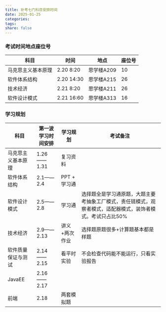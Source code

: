 ```yaml
---
title: 补考七门科目安排时间
date: 2025-01-25
categories: 
tags: 
share: false
---
```

### 考试时间地点座位号

| 科目        | 时间         | 地点      | 座位号 |
| --------- | ---------- | ------- | --- |
| 马克思主义基本原理 | 2.20  8:20 | 思学楼A209 | 10  |
| 软件体系结构    | 2.20 14:30 | 思学楼A215 | 26  |
| 技术经济      | 2.21 8:20  | 思学楼A211 | 26  |
| 软件设计模式    | 2.21 16:60 | 思学楼A313 | 16  |

### 学习规划

| 科目        | 第一波学习时间安排  | 学习规划      | 考试备注                                                    |
| --------- | ---------- | --------- | ------------------------------------------------------- |
| 马克思主义基本原理 | 1.26——1.31 | 复习资料      |                                                         |
| 软件体系结构    | 2.1——2.4   | PPT + 学习通 |                                                         |
| 软件设计模式    | 2.5——2.8   | 学习通       | 选择题全是学习通原题，大题主要考抽象工厂模式，责任链模式，观察者模式，适配器模式，装饰者模式。考试只占比50% |
| 技术经济      | 2.9——2.13  | 讲义+两次作业   | 选择题原题很多+计算题基本都是样题                                       |
| 软件质量保证与测试 | 2.14——2.15 | 看平时实验     | 不会检查代码能不能运行，只看实验报告                                      |
| JavaEE    | 2.16——2.17 |           |                                                         |
| 前端        | 2.18       | 两套模拟题     |                                                         |
